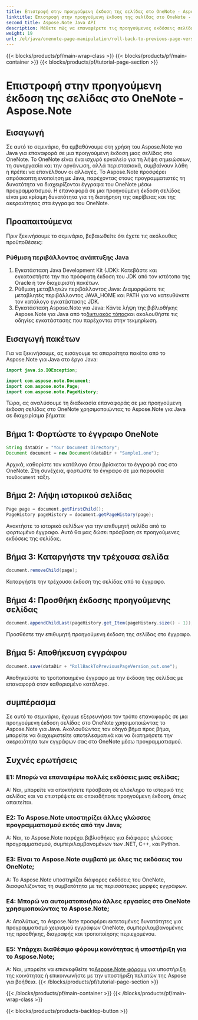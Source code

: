 ```yaml
---
title: Επιστροφή στην προηγούμενη έκδοση της σελίδας στο OneNote - Aspose.Note
linktitle: Επιστροφή στην προηγούμενη έκδοση της σελίδας στο OneNote - Aspose.Note
second_title: Aspose.Note Java API
description: Μάθετε πώς να επαναφέρετε τις προηγούμενες εκδόσεις σελίδων στο OneNote χρησιμοποιώντας το Aspose.Note για Java. Ακολουθήστε αυτόν τον οδηγό βήμα προς βήμα για αποτελεσματική διαχείριση εγγράφων.
weight: 19
url: /el/java/onenote-page-manipulation/roll-back-to-previous-page-version/
---
```


{{< blocks/products/pf/main-wrap-class >}}
{{< blocks/products/pf/main-container >}}
{{< blocks/products/pf/tutorial-page-section >}}

# Επιστροφή στην προηγούμενη έκδοση της σελίδας στο OneNote - Aspose.Note

## Εισαγωγή

Σε αυτό το σεμινάριο, θα εμβαθύνουμε στη χρήση του Aspose.Note για Java για επαναφορά σε μια προηγούμενη έκδοση μιας σελίδας στο OneNote. Το OneNote είναι ένα ισχυρό εργαλείο για τη λήψη σημειώσεων, τη συνεργασία και την οργάνωση, αλλά περιστασιακά, συμβαίνουν λάθη ή πρέπει να επανέλθουν οι αλλαγές. Το Aspose.Note προσφέρει απρόσκοπτη ενοποίηση με Java, παρέχοντας στους προγραμματιστές τη δυνατότητα να διαχειρίζονται έγγραφα του OneNote μέσω προγραμματισμού. Η επαναφορά σε μια προηγούμενη έκδοση σελίδας είναι μια κρίσιμη δυνατότητα για τη διατήρηση της ακρίβειας και της ακεραιότητας στα έγγραφα του OneNote.

## Προαπαιτούμενα

Πριν ξεκινήσουμε το σεμινάριο, βεβαιωθείτε ότι έχετε τις ακόλουθες προϋποθέσεις:

### Ρύθμιση περιβάλλοντος ανάπτυξης Java
1. Εγκατάσταση Java Development Kit (JDK): Κατεβάστε και εγκαταστήστε την πιο πρόσφατη έκδοση του JDK από τον ιστότοπο της Oracle ή τον διαχειριστή πακέτων.
2. Ρύθμιση μεταβλητών περιβάλλοντος Java: Διαμορφώστε τις μεταβλητές περιβάλλοντος JAVA_HOME και PATH για να κατευθύνετε τον κατάλογο εγκατάστασης JDK.
3.  Εγκατάσταση Aspose.Note για Java: Κάντε λήψη της βιβλιοθήκης Aspose.Note για Java από το[δικτυακός τόπος](https://purchase.aspose.com/buy)και ακολουθήστε τις οδηγίες εγκατάστασης που παρέχονται στην τεκμηρίωση.

## Εισαγωγή πακέτων

Για να ξεκινήσουμε, ας εισάγουμε τα απαραίτητα πακέτα από το Aspose.Note για Java στο έργο Java:

```java
import java.io.IOException;

import com.aspose.note.Document;
import com.aspose.note.Page;
import com.aspose.note.PageHistory;
```

Τώρα, ας αναλύσουμε τη διαδικασία επαναφοράς σε μια προηγούμενη έκδοση σελίδας στο OneNote χρησιμοποιώντας το Aspose.Note για Java σε διαχειρίσιμα βήματα:

## Βήμα 1: Φορτώστε το έγγραφο OneNote
```java
String dataDir = "Your Document Directory";
Document document = new Document(dataDir + "Sample1.one");
```
 Αρχικά, καθορίστε τον κατάλογο όπου βρίσκεται το έγγραφό σας στο OneNote. Στη συνέχεια, φορτώστε το έγγραφο σε μια παρουσία του`Document` τάξη.

## Βήμα 2: Λήψη ιστορικού σελίδας
```java
Page page = document.getFirstChild();
PageHistory pageHistory = document.getPageHistory(page);
```
Ανακτήστε το ιστορικό σελίδων για την επιθυμητή σελίδα από το φορτωμένο έγγραφο. Αυτό θα μας δώσει πρόσβαση σε προηγούμενες εκδόσεις της σελίδας.

## Βήμα 3: Καταργήστε την τρέχουσα σελίδα
```java
document.removeChild(page);
```
Καταργήστε την τρέχουσα έκδοση της σελίδας από το έγγραφο.

## Βήμα 4: Προσθήκη έκδοσης προηγούμενης σελίδας
```java
document.appendChildLast(pageHistory.get_Item(pageHistory.size() - 1));
```
Προσθέστε την επιθυμητή προηγούμενη έκδοση της σελίδας στο έγγραφο.

## Βήμα 5: Αποθήκευση εγγράφου
```java
document.save(dataDir + "RollBackToPreviousPageVersion_out.one");
```
Αποθηκεύστε το τροποποιημένο έγγραφο με την έκδοση της σελίδας με επαναφορά στον καθορισμένο κατάλογο.

## συμπέρασμα

Σε αυτό το σεμινάριο, έχουμε εξερευνήσει τον τρόπο επαναφοράς σε μια προηγούμενη έκδοση σελίδας στο OneNote χρησιμοποιώντας το Aspose.Note για Java. Ακολουθώντας τον οδηγό βήμα προς βήμα, μπορείτε να διαχειριστείτε αποτελεσματικά και να διατηρήσετε την ακεραιότητα των εγγράφων σας στο OneNote μέσω προγραμματισμού.

## Συχνές ερωτήσεις

### Ε1: Μπορώ να επαναφέρω πολλές εκδόσεις μιας σελίδας;

Α: Ναι, μπορείτε να αποκτήσετε πρόσβαση σε ολόκληρο το ιστορικό της σελίδας και να επιστρέψετε σε οποιαδήποτε προηγούμενη έκδοση, όπως απαιτείται.

### Ε2: Το Aspose.Note υποστηρίζει άλλες γλώσσες προγραμματισμού εκτός από την Java;

Α: Ναι, το Aspose.Note παρέχει βιβλιοθήκες για διάφορες γλώσσες προγραμματισμού, συμπεριλαμβανομένων των .NET, C++, και Python.

### Ε3: Είναι το Aspose.Note συμβατό με όλες τις εκδόσεις του OneNote;

Α: Το Aspose.Note υποστηρίζει διάφορες εκδόσεις του OneNote, διασφαλίζοντας τη συμβατότητα με τις περισσότερες μορφές εγγράφων.

### Ε4: Μπορώ να αυτοματοποιήσω άλλες εργασίες στο OneNote χρησιμοποιώντας το Aspose.Note;

Α: Απολύτως, το Aspose.Note προσφέρει εκτεταμένες δυνατότητες για προγραμματισμό χειρισμού εγγράφων OneNote, συμπεριλαμβανομένης της προσθήκης, διαγραφής και τροποποίησης περιεχομένου.

### Ε5: Υπάρχει διαθέσιμο φόρουμ κοινότητας ή υποστήριξη για το Aspose.Note;

 Α: Ναι, μπορείτε να επισκεφθείτε το[Aspose.Note φόρουμ](https://forum.aspose.com/c/note/28) για υποστήριξη της κοινότητας ή επικοινωνήστε με την υποστήριξη πελατών της Aspose για βοήθεια.
{{< /blocks/products/pf/tutorial-page-section >}}

{{< /blocks/products/pf/main-container >}}
{{< /blocks/products/pf/main-wrap-class >}}

{{< blocks/products/products-backtop-button >}}
